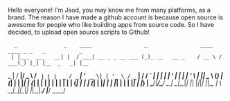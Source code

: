 Hello everyone! I'm Jsod, you may know me from many platforms, as a brand.
The reason I have made a github account is because open source is awesome for people who like building apps from source code.
So I have decided, to upload open source scripts to Github!

      _               _    ____                 _                 ____   ____ _ _   _           _     
     | |___  ___   __| |  / ___| __ _ _ __ ___ (_)_ __   __ _    / __ \ / ___(_) |_| |__  _   _| |__  
  _  | / __|/ _ \ / _` | | |  _ / _` | '_ ` _ \| | '_ \ / _` |  / / _` | |  _| | __| '_ \| | | | '_ \ 
 | |_| \__ \ (_) | (_| | | |_| | (_| | | | | | | | | | | (_| | | | (_| | |_| | | |_| | | | |_| | |_) |
  \___/|___/\___/ \__,_|  \____|\__,_|_| |_| |_|_|_| |_|\__, |  \ \__,_|\____|_|\__|_| |_|\__,_|_.__/ 
                                                        |___/    \____/                               
